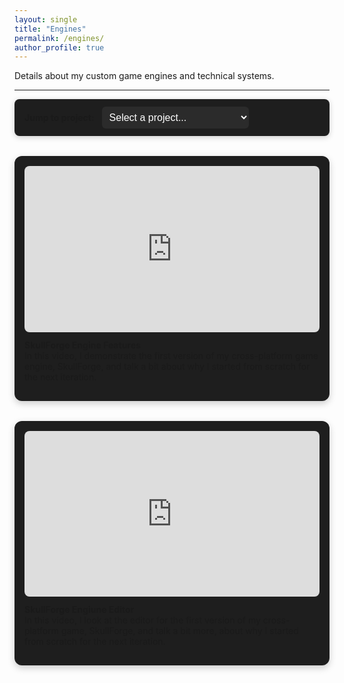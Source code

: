 ```yaml
---
layout: single
title: "Engines"
permalink: /engines/
author_profile: true
---
```


Details about my custom game engines and technical systems.

---

<div class="sticky-project-dropdown">
  <label for="project-jump"><strong>Jump to project:</strong></label>
  <select id="project-jump" onchange="location.hash=this.value">
    <option value="">Select a project...</option>
    <option value="#skullforge">SkullForge Engine Features</option>
    <option value="#skulledit">SkullForge Engine Editor</option>    
  </select>
</div>

<style>
.sticky-project-dropdown {
  position: sticky;
  top: 1rem;
  z-index: 1000;
  background: var(--mm-surface, #1e1e1e);
  padding: 0.75rem 1rem;
  margin-bottom: 1.5rem;
  border-radius: 8px;
  box-shadow: 0 2px 10px rgba(0,0,0,0.2);
}
.sticky-project-dropdown label {
  margin-right: 0.5rem;
}
.sticky-project-dropdown select {
  font-size: 1rem;
  padding: 0.5rem;
  border-radius: 6px;
  border: none;
  background-color: #2b2b2b;
  color: white;
}
</style>


<style>
.video-grid {
  display: grid;
  grid-template-columns: repeat(auto-fit, minmax(300px, 1fr));
  gap: 2rem;
  margin-top: 2rem;
}
.video-card {
  background: var(--mm-surface, #1e1e1e);
  padding: 1rem;
  border-radius: 12px;
  box-shadow: 0 4px 12px rgba(0,0,0,0.2);
}
.video-card iframe {
  width: 100%;
  aspect-ratio: 16 / 9;
  border: none;
  border-radius: 8px;
}
.video-card p {
  margin-top: 0.75rem;
}
</style>

<style>
.video-card {
  position: relative;
  scroll-margin-top: 150px; /* Offset scroll anchor to avoid sticky menu overlap */
}
</style>


<div class="video-grid">

  <div class="video-card" id="skullforge">
    <iframe src="https://www.youtube.com/embed/OeUQCfQURaY" allowfullscreen></iframe>
    <p><strong>SkullForge Engine Features</strong><br>In this video, I demonstrate the first version of my cross-platform game engine, SkullForge, and talk a bit about why I started from scratch for the next iteration.</p>
  </div>

  <div class="video-card" id="skulledit">
    <iframe src="https://www.youtube.com/embed/sAR2dOuBZVE" allowfullscreen></iframe>
    <p><strong>SkullForge Engiune Editor</strong><br>In this video, I look at the editor for the first version of my cross-platform game, SkullForge, and talk a bit more, about why I started from scratch for the next iteration.</p>
  </div>

</div>
